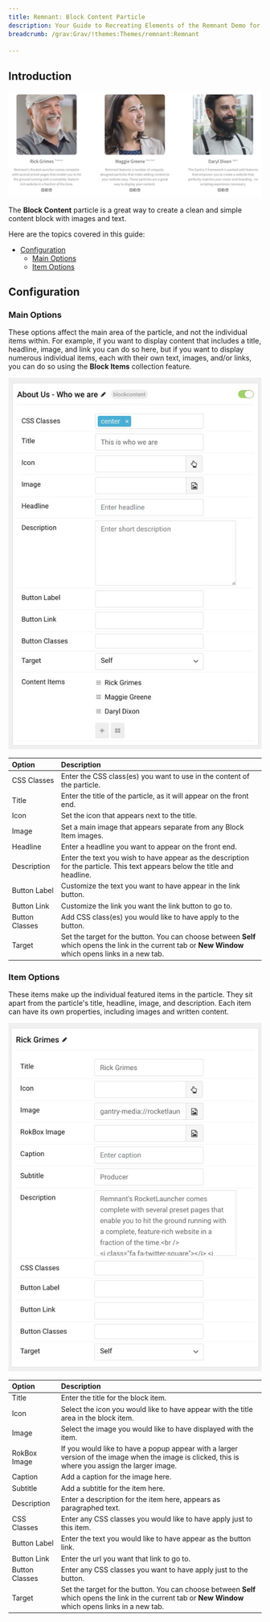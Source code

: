 ```yaml
---
title: Remnant: Block Content Particle
description: Your Guide to Recreating Elements of the Remnant Demo for Grav
breadcrumb: /grav:Grav/!themes:Themes/remnant:Remnant

---
```


## Introduction

![](assets/particle_block1.jpg)

The **Block Content** particle is a great way to create a clean and simple content block with images and text. 

Here are the topics covered in this guide:

* [Configuration](#configuration)
    - [Main Options](#main-options)
    - [Item Options](#item-options)

## Configuration

### Main Options 

These options affect the main area of the particle, and not the individual items within. For example, if you want to display content that includes a title, headline, image, and link you can do so here, but if you want to display numerous individual items, each with their own text, images, and/or links, you can do so using the **Block Items** collection feature.

![](assets/particle_block2.jpg)

| Option         | Description                                                                                                                                              |
| :-----         | :-----                                                                                                                                                   |
| CSS Classes    | Enter the CSS class(es) you want to use in the content of the particle.                                                                                  |
| Title          | Enter the title of the particle, as it will appear on the front end.                                                                                     |
| Icon           | Set the icon that appears next to the title.                                                                                                             |
| Image          | Set a main image that appears separate from any Block Item images.                                                                                       |
| Headline       | Enter a headline you want to appear on the front end.                                                                                                    |
| Description    | Enter the text you wish to have appear as the description for the particle. This text appears below the title and headline.                              |
| Button Label   | Customize the text you want to have appear in the link button.                                                                                           |
| Button Link    | Customize the link you want the link button to go to.                                                                                                    |
| Button Classes | Add CSS class(es) you would like to have apply to the button.                                                                                            |
| Target         | Set the target for the button. You can choose between **Self** which opens the link in the current tab or **New Window** which opens links in a new tab. |

### Item Options

These items make up the individual featured items in the particle. They sit apart from the particle's title, headline, image, and description. Each item can have its own properties, including images and written content.

![](assets/particle_block3.jpg)

| Option         | Description                                                                                                                                              |
| :-----         | :-----                                                                                                                                                   |
| Title          | Enter the title for the block item.                                                                                                                      |
| Icon           | Select the icon you would like to have appear with the title area in the block item.                                                                     |
| Image          | Select the image you would like to have displayed with the item.                                                                                         |
| RokBox Image   | If you would like to have a popup appear with a larger version of the image when the image is clicked, this is where you assign the larger image.        |
| Caption        | Add a caption for the image here.                                                                                                                        |
| Subtitle       | Add a subtitle for the item here.                                                                                                                        |
| Description    | Enter a description for the item here, appears as paragraphed text.                                                                                      |
| CSS Classes    | Enter any CSS classes you would like to have apply just to this item.                                                                                    |
| Button Label   | Enter the text you would like to have appear as the button link.                                                                                         |
| Button Link    | Enter the url you want that link to go to.                                                                                                               |
| Button Classes | Enter any CSS classes you want to have apply just to the button.                                                                                         |
| Target         | Set the target for the button. You can choose between **Self** which opens the link in the current tab or **New Window** which opens links in a new tab. |

